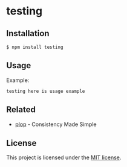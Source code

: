 # testing



## Installation

```console
$ npm install testing
```
## Usage

Example:

```console
testing here is usage example
```

## Related

- [plop][plop] - Consistency Made Simple

## License

This project is licensed under the [MIT license](LICENSE).

[plop]: https://github.com/amwmedia/plop
